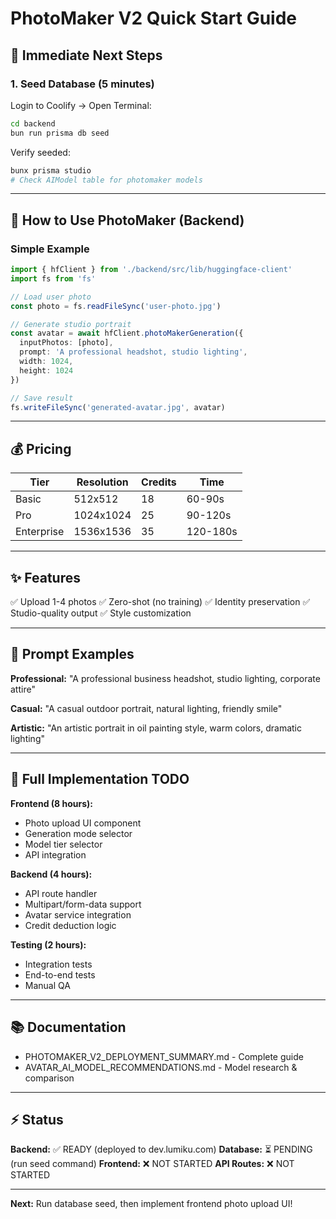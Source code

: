 # PhotoMaker V2 Quick Start Guide

## 🚀 Immediate Next Steps

### 1. Seed Database (5 minutes)

Login to Coolify → Open Terminal:

```bash
cd backend
bun run prisma db seed
```

Verify seeded:
```bash
bunx prisma studio
# Check AIModel table for photomaker models
```

---

## 📸 How to Use PhotoMaker (Backend)

### Simple Example

```typescript
import { hfClient } from './backend/src/lib/huggingface-client'
import fs from 'fs'

// Load user photo
const photo = fs.readFileSync('user-photo.jpg')

// Generate studio portrait
const avatar = await hfClient.photoMakerGeneration({
  inputPhotos: [photo],
  prompt: 'A professional headshot, studio lighting',
  width: 1024,
  height: 1024
})

// Save result
fs.writeFileSync('generated-avatar.jpg', avatar)
```

---

## 💰 Pricing

| Tier | Resolution | Credits | Time |
|------|------------|---------|------|
| Basic | 512x512 | 18 | 60-90s |
| Pro | 1024x1024 | 25 | 90-120s |
| Enterprise | 1536x1536 | 35 | 120-180s |

---

## ✨ Features

✅ Upload 1-4 photos
✅ Zero-shot (no training)
✅ Identity preservation
✅ Studio-quality output
✅ Style customization

---

## 📝 Prompt Examples

**Professional:**
"A professional business headshot, studio lighting, corporate attire"

**Casual:**
"A casual outdoor portrait, natural lighting, friendly smile"

**Artistic:**
"An artistic portrait in oil painting style, warm colors, dramatic lighting"

---

## 🔧 Full Implementation TODO

**Frontend (8 hours):**
- Photo upload UI component
- Generation mode selector
- Model tier selector
- API integration

**Backend (4 hours):**
- API route handler
- Multipart/form-data support
- Avatar service integration
- Credit deduction logic

**Testing (2 hours):**
- Integration tests
- End-to-end tests
- Manual QA

---

## 📚 Documentation

- PHOTOMAKER_V2_DEPLOYMENT_SUMMARY.md - Complete guide
- AVATAR_AI_MODEL_RECOMMENDATIONS.md - Model research & comparison

---

## ⚡ Status

**Backend:** ✅ READY (deployed to dev.lumiku.com)
**Database:** ⏳ PENDING (run seed command)
**Frontend:** ❌ NOT STARTED
**API Routes:** ❌ NOT STARTED

---

**Next:** Run database seed, then implement frontend photo upload UI!
